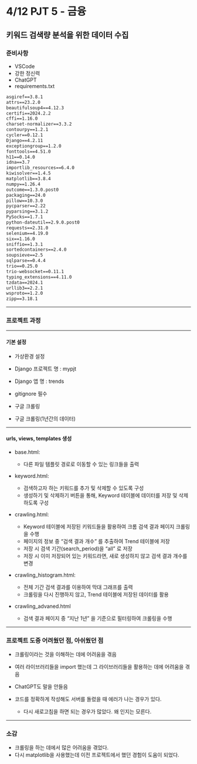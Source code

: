 # 4/12 PJT 5 - 금융
## 키워드 검색량 분석을 위한 데이터 수집

### 준비사항

- VSCode
- 강한 정신력
- ChatGPT
- requirements.txt

```md
asgiref==3.8.1
attrs==23.2.0
beautifulsoup4==4.12.3
certifi==2024.2.2
cffi==1.16.0
charset-normalizer==3.3.2
contourpy==1.2.1
cycler==0.12.1
Django==4.2.11
exceptiongroup==1.2.0
fonttools==4.51.0
h11==0.14.0
idna==3.7
importlib_resources==6.4.0
kiwisolver==1.4.5
matplotlib==3.8.4
numpy==1.26.4
outcome==1.3.0.post0
packaging==24.0
pillow==10.3.0
pycparser==2.22
pyparsing==3.1.2
PySocks==1.7.1
python-dateutil==2.9.0.post0
requests==2.31.0
selenium==4.19.0
six==1.16.0
sniffio==1.3.1
sortedcontainers==2.4.0
soupsieve==2.5
sqlparse==0.4.4
trio==0.25.0
trio-websocket==0.11.1
typing_extensions==4.11.0
tzdata==2024.1
urllib3==2.2.1
wsproto==1.2.0
zipp==3.18.1
```
---

### 프로젝트 과정
---

#### 기본 설정

- 가상환경 설정

- Django 프로젝트 명 : mypjt

- Django 앱 명 : trends

- gitignore 필수

- 구글 크롤링

- 구글 크롤링(1년간의 데이터)

---
#### urls, views, templates 생성

- base.html: 
  - 다른 파일 템플릿 경로로 이동할 수 있는 링크들을 출력

- keyword.html: 
  - 검색하고자 하는 키워드를 추가 및 삭제할 수 있도록 구성
  - 생성하기 및 삭제하기 버튼을 통해, Keyword 테이블에 데이터를 저장 및 삭제하도록 구성

- crawling.html: 
  - Keyword 테이블에 저장된 키워드들을 활용하여 크롬 검색 결과 페이지 크롤링을 수행
  - 페이지의 정보 중 “검색 결과 개수” 를 추출하여 Trend 테이블에 저장
  - 저장 시 검색 기간(search_period)을 “all” 로 저장
  - 저장 시 이미 저장되어 있는 키워드라면, 새로 생성하지 않고 검색 결과 개수를 변경

- crawling_histogram.html: 
  - 전체 기간 검색 결과를 이용하여 막대 그래프를 출력
  -  크롤링을 다시 진행하지 않고, Trend 테이블에 저장된 데이터를 활용

- crawling_advaned.html
  - 검색 결과 페이지 중 “지난 1년” 을 기준으로 필터링하여 크롤링을 수행

---

### 프로젝트 도중 어려웠던 점, 아쉬웠던 점

- 크롤링이라는 것을 이해하는 데에 어려움을 겪음

- 여러 라이브러리들을 import 했는데 그 라이브러리들을 활용하는 데에 어려움을 겪음

- ChatGPT도 말을 안들음

- 코드를 정확하게 작성해도 서버를 돌렸을 때 에러가 나는 경우가 있다.
  - 다시 새로고침을 하면 되는 경우가 많았다. 왜 인지는 모른다. 
---
### 소감

- 크롤링을 하는 데에서 많은 어려움을 겪었다.
- 다시 matplotlib을 사용했는데 이전 프로젝트에서 했던 경험이 도움이 되었다.


